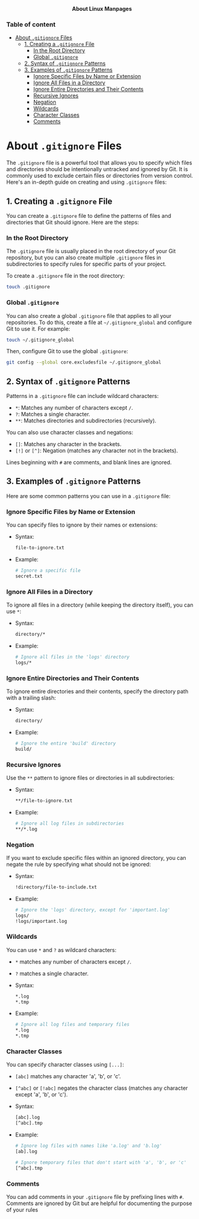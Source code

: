 **<div align="center" >About Linux Manpages</div>**

### Table of content

- [About `.gitignore` Files](#about-gitignore-files)
  - [1. Creating a `.gitignore` File](#1-creating-a-gitignore-file)
    - [In the Root Directory](#in-the-root-directory)
    - [Global `.gitignore`](#global-gitignore)
  - [2. Syntax of `.gitignore` Patterns](#2-syntax-of-gitignore-patterns)
  - [3. Examples of `.gitignore` Patterns](#3-examples-of-gitignore-patterns)
    - [Ignore Specific Files by Name or Extension](#ignore-specific-files-by-name-or-extension)
    - [Ignore All Files in a Directory](#ignore-all-files-in-a-directory)
    - [Ignore Entire Directories and Their Contents](#ignore-entire-directories-and-their-contents)
    - [Recursive Ignores](#recursive-ignores)
    - [Negation](#negation)
    - [Wildcards](#wildcards)
    - [Character Classes](#character-classes)
    - [Comments](#comments)

# About `.gitignore` Files

The `.gitignore` file is a powerful tool that allows you to specify which files and directories should be intentionally untracked and ignored by Git. It is commonly used to exclude certain files or directories from version control. Here's an in-depth guide on creating and using `.gitignore` files:

## 1. Creating a `.gitignore` File

You can create a `.gitignore` file to define the patterns of files and directories that Git should ignore. Here are the steps:

### In the Root Directory

The `.gitignore` file is usually placed in the root directory of your Git repository, but you can also create multiple `.gitignore` files in subdirectories to specify rules for specific parts of your project.

To create a `.gitignore` file in the root directory:

```bash
touch .gitignore
```

### Global `.gitignore`

You can also create a global `.gitignore` file that applies to all your repositories. To do this, create a file at `~/.gitignore_global` and configure Git to use it. For example:

```bash
touch ~/.gitignore_global
```

Then, configure Git to use the global `.gitignore`:

```bash
git config --global core.excludesfile ~/.gitignore_global
```

## 2. Syntax of `.gitignore` Patterns

Patterns in a `.gitignore` file can include wildcard characters:

- `*`: Matches any number of characters except `/`.
- `?`: Matches a single character.
- `**`: Matches directories and subdirectories (recursively).

You can also use character classes and negations:

- `[]`: Matches any character in the brackets.
- `[!]` or `[^]`: Negation (matches any character not in the brackets).

Lines beginning with `#` are comments, and blank lines are ignored.

## 3. Examples of `.gitignore` Patterns

Here are some common patterns you can use in a `.gitignore` file:

### Ignore Specific Files by Name or Extension

You can specify files to ignore by their names or extensions:

- Syntax:

  ```bash
  file-to-ignore.txt
  ```

- Example:

  ```bash
  # Ignore a specific file
  secret.txt
  ```

### Ignore All Files in a Directory

To ignore all files in a directory (while keeping the directory itself), you can use `*`:

- Syntax:

  ```bash
  directory/*
  ```

- Example:

  ```bash
  # Ignore all files in the 'logs' directory
  logs/*
  ```

### Ignore Entire Directories and Their Contents

To ignore entire directories and their contents, specify the directory path with a trailing slash:

- Syntax:

  ```bash
  directory/
  ```

- Example:

  ```bash
  # Ignore the entire 'build' directory
  build/
  ```

### Recursive Ignores

Use the `**` pattern to ignore files or directories in all subdirectories:

- Syntax:

  ```bash
  **/file-to-ignore.txt
  ```

- Example:

  ```bash
  # Ignore all log files in subdirectories
  **/*.log
  ```

### Negation

If you want to exclude specific files within an ignored directory, you can negate the rule by specifying what should not be ignored:

- Syntax:

  ```bash
  !directory/file-to-include.txt
  ```

- Example:

  ```bash
  # Ignore the 'logs' directory, except for 'important.log'
  logs/
  !logs/important.log
  ```

### Wildcards

You can use `*` and `?` as wildcard characters:

- `*` matches any number of characters except `/`.
- `?` matches a single character.

- Syntax:

  ```bash
  *.log
  *.tmp
  ```

- Example:

  ```bash
  # Ignore all log files and temporary files
  *.log
  *.tmp
  ```

### Character Classes

You can specify character classes using `[...]`:

- `[abc]` matches any character 'a', 'b', or 'c'.
- `[^abc]` or `[!abc]` negates the character class (matches any character except 'a', 'b', or 'c').

- Syntax:

  ```bash
  [abc].log
  [^abc].tmp
  ```

- Example:

  ```bash
  # Ignore log files with names like 'a.log' and 'b.log'
  [ab].log

  # Ignore temporary files that don't start with 'a', 'b', or 'c'
  [^abc].tmp
  ```

### Comments

You can add comments in your `.gitignore` file by prefixing lines with `#`. Comments are ignored by Git but are helpful for documenting the purpose of your rules